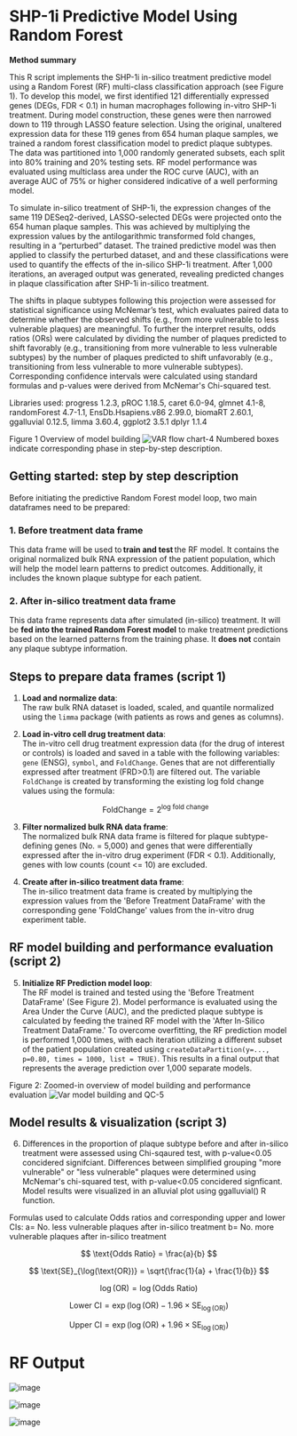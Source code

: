 # SHP-1i Predictive Model Using Random Forest
**Method summary**

This R script implements the SHP-1i in-silico treatment predictive model using a Random Forest (RF) multi-class classification approach (see Figure 1). 
To develop this model, we first identified 121 differentially expressed genes (DEGs, FDR < 0.1) in human macrophages following in-vitro SHP-1i treatment. During model construction, these genes were then narrowed down to 119 through LASSO feature selection. Using the original, unaltered expression data for these 119 genes from 654 human plaque samples, we trained a random forest classification model to predict plaque subtypes. The data was partitioned into 1,000 randomly generated subsets, each split into 80% training and 20% testing sets. RF model performance was evaluated using multiclass area under the ROC curve (AUC), with an average AUC of 75% or higher considered indicative of a well performing model.  

To simulate in-silico treatment of SHP-1i, the expression changes of the same 119 DESeq2-derived, LASSO-selected DEGs were projected onto the 654 human plaque samples. This was achieved by multiplying the expression values by the antilogarithmic transformed fold changes, resulting in a “perturbed” dataset. The trained predictive model was then applied to classify the perturbed dataset, and and these classifications were used to quantify the effects of the in-silico SHP-1i treatment. After 1,000 iterations,  an averaged output was generated, revealing predicted changes in plaque classification after SHP-1i in-silico treatment.   

The shifts in plaque subtypes following this projection were assessed for statistical significance using McNemar’s test, which evaluates paired data to determine whether the observed shifts (e.g., from more vulnerable to less vulnerable plaques) are meaningful. To further the interpret results, odds ratios (ORs) were calculated by dividing the number of plaques predicted to shift favorably (e.g., transitioning from more vulnerable to less vulnerable subtypes) by the number of plaques predicted to shift unfavorably (e.g., transitioning from less vulnerable to more vulnerable subtypes). Corresponding confidence intervals were calculated using standard formulas and p-values were derived from McNemar's Chi-squared test. 

Libraries used:
progress 1.2.3,
pROC 1.18.5,
caret 6.0-94,
glmnet 4.1-8,
randomForest 4.7-1.1,
EnsDb.Hsapiens.v86 2.99.0,
biomaRT 2.60.1,
ggalluvial 0.12.5,
limma 3.60.4,
ggplot2 3.5.1
dplyr 1.1.4

Figure 1 Overview of model building 
![VAR flow chart-4](https://github.com/user-attachments/assets/0cf59108-5537-429f-95d7-3ff7deebbc78)
Numbered boxes indicate corresponding phase in step-by-step description. 

## Getting started: step by step description 
Before initiating the predictive Random Forest model loop, two main dataframes need to be prepared:

### 1. Before treatment data frame 
This data frame will be used to **train and test** the RF model. It contains the original normalized bulk RNA expression of the patient population, which will help the model learn patterns to predict outcomes. Additionally, it includes the known plaque subtype for each patient.

### 2. After in-silico treatment data frame
This data frame represents data after simulated (in-silico) treatment. It will be **fed into the trained Random Forest model** to make treatment predictions based on the learned patterns from the training phase. It **does not** contain any plaque subtype information.


## Steps to prepare data frames (script 1)

1. **Load and normalize data**:  
   The raw bulk RNA dataset is loaded, scaled, and quantile normalized using the `limma` package (with patients as rows and genes as columns).

2. **Load in-vitro cell drug treatment data**:  
   The in-vitro cell drug treatment expression data (for the drug of interest or controls) is loaded and saved in a table with the following variables: `gene` (ENSG), `symbol`, and `FoldChange`. Genes that are not differentially expressed after treatment (FRD>0.1) are filtered out. The variable `FoldChange` is created by transforming the existing log fold change values using the formula:
   
   $$
   \text{FoldChange} = 2^{\text{log fold change}}
   $$

3. **Filter normalized bulk RNA data frame**:  
   The normalized bulk RNA data frame is filtered for plaque subtype-defining genes (No. = 5,000) and genes that were differentially expressed after the in-vitro drug experiment (FDR < 0.1). Additionally, genes with low counts (count <= 10) are excluded.

4. **Create after in-silico treatment data frame**:  
   The in-silico treatment data frame is created by multiplying the expression values from the 'Before Treatment DataFrame' with the corresponding gene 'FoldChange' values from the in-vitro drug experiment table.

## RF model building and performance evaluation (script 2)

5. **Initialize RF Prediction model loop**:  
   The RF model is trained and tested using the 'Before Treatment DataFrame' (See Figure 2). Model performance is evaluated using the Area Under the Curve (AUC), and the predicted plaque subtype is calculated by feeding the trained RF model with the 'After In-Silico Treatment DataFrame.' To overcome overfitting, the RF prediction model is performed 1,000 times, with each iteration utilizing a different subset of the patient population created using `createDataPartition(y=..., p=0.80, times = 1000, list = TRUE)`. This results in a final output that represents the average prediction over 1,000 separate models.

Figure 2: Zoomed-in overview of model building and performance evaluation 
![Var model building and QC-5](https://github.com/user-attachments/assets/b393c3b8-ef53-4794-8484-aece84a58182)

## Model results & visualization (script 3)
6. Differences in the proportion of plaque subtype before and after in-silico treatment were assessed using Chi-sqaured test, with p-value<0.05 concidered signifciant. Differences between simplified grouping "more vulnerable" or "less vulnerable" plaques were determined using McNemar's chi-squared test, with p-value<0.05 concidered signficant. Model results were visualized in an alluvial plot using ggalluvial() R function.  

Formulas used to calculate Odds ratios and corresponding upper and lower CIs:
   a= No. less vulnerable plaques after in-silico treatment
   b= No. more vulnerable plaques  after in-silico treatment
   
   $$
   \text{Odds Ratio} = \frac{a}{b}
   $$
 
   $$
   \text{SE}_{\log(\text{OR})} = \sqrt{\frac{1}{a} + \frac{1}{b}}
   $$

   $$
   \log(\text{OR}) = \log(\text{Odds Ratio})
   $$
   
   $$
   \text{Lower CI} = \exp(\log(\text{OR}) - 1.96 \times \text{SE}_{\log(\text{OR})})
   $$
  
   $$
   \text{Upper CI} = \exp(\log(\text{OR}) + 1.96 \times \text{SE}_{\log(\text{OR})})
   $$

# RF Output

![image](https://github.com/user-attachments/assets/3faa77ec-978b-4137-af16-4f63c2fe438e)

![image](https://github.com/user-attachments/assets/c488dafd-de8f-44c5-a66e-aa2bb9656cf1)

![image](https://github.com/user-attachments/assets/ca400bd0-5556-4d4b-91dc-add4431b6359)







